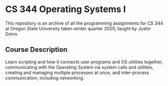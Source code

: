 # CS 344 Operating Systems I
This repository is an archive of all the programming assignments for CS 344 at Oregon State University taken winter quarter 2020, taught by Justin Goins.

## Course Description
Learn scripting and how it connects user programs and OS utilities together, communicating with the Operating System via system calls and utilities, creating and managing multiple processes at once, and inter-process communication, including networking.
